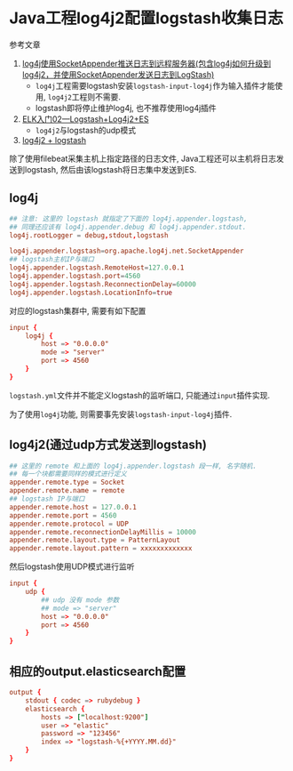 # Java工程log4j2配置logstash收集日志

参考文章

1. [log4j使用SocketAppender推送日志到远程服务器(包含log4j如何升级到log4j2，并使用SocketAppender发送日志到LogStash)](https://blog.csdn.net/gotofind/article/details/79465998)
    - `log4j`工程需要logstash安装`logstash-input-log4j`作为输入插件才能使用, `log4j2`工程则不需要.
    - logstash即将停止维护log4j, 也不推荐使用log4j插件
2. [ELK入门02—Logstash+Log4j2+ES](https://segmentfault.com/a/1190000016192394)
    - `log4j2`与logstash的udp模式
3. [log4j2 + logstash](https://blog.csdn.net/weixin_34239592/article/details/89045689)

除了使用filebeat采集主机上指定路径的日志文件, Java工程还可以主机将日志发送到logstash, 然后由该logstash将日志集中发送到ES.

## log4j

```conf
## 注意: 这里的 logstash 就指定了下面的 log4j.appender.logstash, 
## 同理还应该有 log4j.appender.debug 和 log4j.appender.stdout.
log4j.rootLogger = debug,stdout,logstash

log4j.appender.logstash=org.apache.log4j.net.SocketAppender
## logstash主机IP与端口
log4j.appender.logstash.RemoteHost=127.0.0.1
log4j.appender.logstash.port=4560
log4j.appender.logstash.ReconnectionDelay=60000
log4j.appender.logstash.LocationInfo=true
```

对应的logstash集群中, 需要有如下配置

```conf
input {
    log4j {
        host => "0.0.0.0"
        mode => "server"
        port => 4560
    }
}
```

`logstash.yml`文件并不能定义logstash的监听端口, 只能通过`input`插件实现.

为了使用`log4j`功能, 则需要事先安装`logstash-input-log4j`插件.

## log4j2(通过udp方式发送到logstash)

```conf
## 这里的 remote 和上面的 log4j.appender.logstash 段一样, 名字随机.
## 每一个块都需要同样的模式进行定义
appender.remote.type = Socket
appender.remote.name = remote
## logstash IP与端口
appender.remote.host = 127.0.0.1
appender.remote.port = 4560
appender.remote.protocol = UDP
appender.remote.reconnectionDelayMillis = 10000
appender.remote.layout.type = PatternLayout
appender.remote.layout.pattern = xxxxxxxxxxxxx

```

然后logstash使用UDP模式进行监听

```conf
input {
    udp {
        ## udp 没有 mode 参数
        ## mode => "server"
        host => "0.0.0.0"
        port => 4560
    }
}
```

## 相应的output.elasticsearch配置

```conf
output {
    stdout { codec => rubydebug }
    elasticsearch {
        hosts => ["localhost:9200"]
        user => "elastic"
        password => "123456"
        index => "logstash-%{+YYYY.MM.dd}"
    }
}
```
